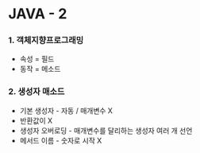 # JAVA - 2

### 1. 객체지향프로그래밍 

- 속성 = 필드
- 동작 = 메소드 

### 2. 생성자 매소드 

- 기본 생성자 - 자동 /  매개변수 X 
- 반환값이 X
- 생성자 오버로딩 - 매개변수를 달리하는 생성자 여러 개 선언 
- 메서드 이름 - 숫자로 시작 X 